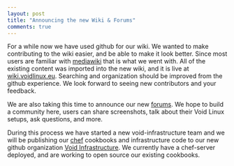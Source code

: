 ```yaml
---
layout: post
title: "Announcing the new Wiki & Forums"
comments: true
---
```


For a while now we have used github for our wiki. We wanted to make contributing
to the wiki easier, and be able to make it look better. Since most users are
familiar with [mediawiki](https://www.mediawiki.org/wiki/MediaWiki) that is
what we went with. All of the existing content was imported into the new wiki,
and it is live at [wiki.voidlinux.eu](https://wiki.voidlinux.eu). Searching and
organization should be improved from the github experience. We look forward to
seeing new contributors and your feedback.

We are also taking this time to announce our new
[forums](https://forum.voidlinux.eu). We hope to build a community here, users
can share screenshots, talk about their Void Linux setups, ask questions, and
more.

During this process we have started a new void-infrastructure team and we will
be publishing our [chef](https://chef.io) cookbooks and infrastructure code to
our new github organization [Void
Infrastructure](https://github.com/void-infrastructure). We currently have
a chef-server deployed, and are working to open source our existing cookbooks.
